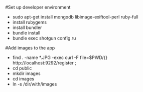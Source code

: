 #Set up developer environment
* sudo apt-get install mongodb libimage-exiftool-perl ruby-full
* install rubygems
* install bundler
* bundle install
* bundle exec shotgun config.ru


#Add images to the app
* find . -name *.JPG -exec curl -F file=$PWD/{} http://localhost:9292/register \;
* cd public 
* mkdir images
* cd images
* ln -s /dir/with/images
